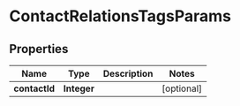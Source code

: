 

# ContactRelationsTagsParams

## Properties

Name | Type | Description | Notes
------------ | ------------- | ------------- | -------------
**contactId** | **Integer** |  |  [optional]



